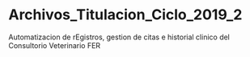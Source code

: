 # Archivos_Titulacion_Ciclo_2019_2
Automatizacion de rEgistros, gestion de citas e historial clinico del Consultorio Veterinario FER
